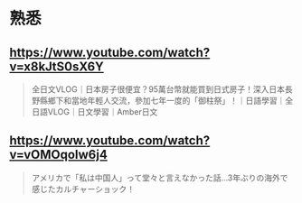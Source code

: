 # 熟悉

## https://www.youtube.com/watch?v=x8kJtS0sX6Y

> 全日文VLOG｜日本房子很便宜？95萬台幣就能買到日式房子！深入日本長野縣鄉下和當地年輕人交流，參加七年一度的「御柱祭」！｜日語學習｜全日語VLOG｜日文學習｜Amber日文

## https://www.youtube.com/watch?v=vOMOqoIw6j4

> アメリカで「私は中国人」って堂々と言えなかった話...3年ぶりの海外で感じたカルチャーショック！ 
